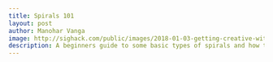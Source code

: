 ```yaml
---
title: Spirals 101
layout: post
author: Manohar Vanga
image: http://sighack.com/public/images/2018-01-03-getting-creative-with-perlin-noise-fields/example-4.png
description: A beginners guide to some basic types of spirals and how to draw them programmatically.
---
```

